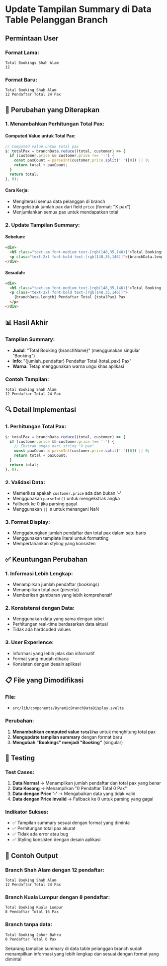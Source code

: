 # Update Tampilan Summary di Data Table Pelanggan Branch

## Permintaan User

### **Format Lama:**
```
Total Bookings Shah Alam
12
```

### **Format Baru:**
```
Total Booking Shah Alam
12 Pendaftar Total 24 Pax
```

## 🔧 Perubahan yang Diterapkan

### **1. Menambahkan Perhitungan Total Pax:**

#### **Computed Value untuk Total Pax:**
```javascript
// Computed value untuk total pax
$: totalPax = branchData.reduce((total, customer) => {
  if (customer.price && customer.price !== '-') {
    const paxCount = parseInt(customer.price.split(' ')[0]) || 0;
    return total + paxCount;
  }
  return total;
}, 0);
```

#### **Cara Kerja:**
- Mengiterasi semua data pelanggan di branch
- Mengekstrak jumlah pax dari field `price` (format: "X pax")
- Menjumlahkan semua pax untuk mendapatkan total

### **2. Update Tampilan Summary:**

#### **Sebelum:**
```html
<div>
  <h5 class="text-sm font-medium text-[rgb(148,35,146)]">Total Bookings {branchName}</h5>
  <p class="text-2xl font-bold text-[rgb(148,35,146)]">{branchData.length}</p>
</div>
```

#### **Sesudah:**
```html
<div>
  <h5 class="text-sm font-medium text-[rgb(148,35,146)]">Total Booking {branchName}</h5>
  <p class="text-2xl font-bold text-[rgb(148,35,146)]">
    {branchData.length} Pendaftar Total {totalPax} Pax
  </p>
</div>
```

## 📊 Hasil Akhir

### **Tampilan Summary:**
- **Judul**: "Total Booking {branchName}" (menggunakan singular "Booking")
- **Info**: "{jumlah_pendaftar} Pendaftar Total {total_pax} Pax"
- **Warna**: Tetap menggunakan warna ungu khas aplikasi

### **Contoh Tampilan:**
```
Total Booking Shah Alam
12 Pendaftar Total 24 Pax
```

## 🔍 Detail Implementasi

### **1. Perhitungan Total Pax:**
```javascript
$: totalPax = branchData.reduce((total, customer) => {
  if (customer.price && customer.price !== '-') {
    // Ekstrak angka dari string "X pax"
    const paxCount = parseInt(customer.price.split(' ')[0]) || 0;
    return total + paxCount;
  }
  return total;
}, 0);
```

### **2. Validasi Data:**
- Memeriksa apakah `customer.price` ada dan bukan '-'
- Menggunakan `parseInt()` untuk mengekstrak angka
- Fallback ke 0 jika parsing gagal
- Menggunakan `|| 0` untuk menangani NaN

### **3. Format Display:**
- Menggabungkan jumlah pendaftar dan total pax dalam satu baris
- Menggunakan template literal untuk formatting
- Mempertahankan styling yang konsisten

## ✅ Keuntungan Perubahan

### **1. Informasi Lebih Lengkap:**
- Menampilkan jumlah pendaftar (bookings)
- Menampilkan total pax (peserta)
- Memberikan gambaran yang lebih komprehensif

### **2. Konsistensi dengan Data:**
- Menggunakan data yang sama dengan tabel
- Perhitungan real-time berdasarkan data aktual
- Tidak ada hardcoded values

### **3. User Experience:**
- Informasi yang lebih jelas dan informatif
- Format yang mudah dibaca
- Konsisten dengan desain aplikasi

## 📋 File yang Dimodifikasi

### **File:**
- `src/lib/components/DynamicBranchDataDisplay.svelte`

### **Perubahan:**
1. **Menambahkan computed value `totalPax`** untuk menghitung total pax
2. **Mengupdate tampilan summary** dengan format baru
3. **Mengubah "Bookings" menjadi "Booking"** (singular)

## 🎯 Testing

### **Test Cases:**
1. **Data Normal** → Menampilkan jumlah pendaftar dan total pax yang benar
2. **Data Kosong** → Menampilkan "0 Pendaftar Total 0 Pax"
3. **Data dengan Price '-'** → Mengabaikan data yang tidak valid
4. **Data dengan Price Invalid** → Fallback ke 0 untuk parsing yang gagal

### **Indikator Sukses:**
- ✅ Tampilan summary sesuai dengan format yang diminta
- ✅ Perhitungan total pax akurat
- ✅ Tidak ada error atau bug
- ✅ Styling konsisten dengan desain aplikasi

## 📝 Contoh Output

### **Branch Shah Alam dengan 12 pendaftar:**
```
Total Booking Shah Alam
12 Pendaftar Total 24 Pax
```

### **Branch Kuala Lumpur dengan 8 pendaftar:**
```
Total Booking Kuala Lumpur
8 Pendaftar Total 16 Pax
```

### **Branch tanpa data:**
```
Total Booking Johor Bahru
0 Pendaftar Total 0 Pax
```

Sekarang tampilan summary di data table pelanggan branch sudah menampilkan informasi yang lebih lengkap dan sesuai dengan format yang diminta!
